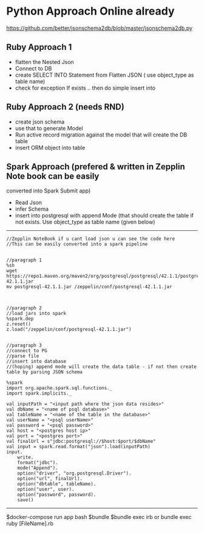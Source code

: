 # Python Approach Online already
https://github.com/better/jsonschema2db/blob/master/jsonschema2db.py

## Ruby Approach 1
 - flatten the Nested Json
 - Connect to DB
 - create SELECT INTO Statement from Flatten JSON ( use object_type as
   table name)
 - check for exception If exists .. then do simple insert into

## Ruby Approach 2 (needs RND)
 - create json schema
 - use that to generate Model
 - Run active record migration against the model that will create the DB
   table
 - insert ORM object into table

## Spark Approach (prefered & written in Zepplin Note book can be easily
converted into Spark Submit app)
 - Read Json
 - infer Schema
 - insert into postgresql with append Mode (that should create the table
   if not exists. Use object_type as table name (given below)

-------------

```
//Zepplin NoteBook if u cant load json u can see the code here
//This can be easily converted into a spark pipeline


//paragraph 1
%sh
wget https://repo1.maven.org/maven2/org/postgresql/postgresql/42.1.1/postgresql-42.1.1.jar
mv postgresql-42.1.1.jar /zeppelin/conf/postgresql-42.1.1.jar



//paragraph 2
//load jars into spark
%spark.dep
z.reset()
z.load("/zeppelin/conf/postgresql-42.1.1.jar")


//paragraph 3
//connect to PG
//parse file
//insert into database
//(hoping) append mode will create the data table - if not then create table by parsing JSON schema

%spark
import org.apache.spark.sql.functions._
import spark.implicits._

val inputPath = "<input path where the json data resides>"
val dbName = "<name of psql database>"
val tableName = "<name of the table in the database>"
val userName = "<psql userName>"
val password = "<psql password>"
val host = "<postgres host ip>"
val port = "<postgres port>"
val finalUrl = s"jdbc:postgresql://$host:$port/$dbName"
val input = spark.read.format("json").load(inputPath)
input.
    write.
    format("jdbc").
    mode("Append").
    option("driver", "org.postgresql.Driver").
    option("url", finalUrl).
    option("dbtable", tableName).
    option("user", user).
    option("password", password).
    save()            
```         

----

$docker-compose run app bash
$bundle
$bundle exec irb or bundle exec ruby [FileName].rb
